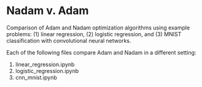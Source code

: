# Nadam v. Adam
Comparison of Adam and Nadam optimization algorithms using example problems: (1) linear regression, (2) logistic regression, and (3) MNIST classification with convolutional neural networks.

Each of the following files compare Adam and Nadam in a different setting:
1) linear_regression.ipynb
2) logistic_regression.ipynb
3) cnn_mnist.ipynb
